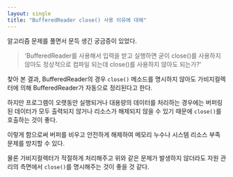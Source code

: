 ```yaml
---
layout: single
title: "BufferedReader close() 사용 이유에 대해"
---
```


알고리즘 문제를 풀면서 문득 생긴 궁금증이 있었다.

>'BufferedReader를 사용해서 입력을 받고 실행하면 굳이 close()를 사용하지 않아도 정상적으로 컴파일 되는데 close()를 사용하지 않아도 되는가?'
 
찾아 본 결과, BufferedReader의 경우 `close()` 메소드를 명시하지 않아도 가비지컬렉터에 의해 BufferedReader가 자동으로 정리된다고 한다.

하지만 프로그램이 오랫동안 실행되거나 대용량의 데이터를 처리하는 경우에는 버퍼링된 데이터가 모두 출력되지 않거나 리소스가 해제되지 않을 수 있기 때문에 `close()`를 호출하는 것이 좋다.

이렇게 함으로써 버퍼를 비우고 안전하게 해제하여 메모리 누수나 시스템 리소스 부족 문제를 방지할 수 있다.

물론 가비지컬렉터가 적절하게 처리해주고 위와 같은 문제가 발생하지 않더라도 자원 관리의 측면에서 `close()`를 명시해주는 것이 좋을 것 같다.